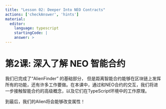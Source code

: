 ```yaml
---
title: "Lesson 02: Deeper Into NEO Contracts"
actions: ['checkAnswer', 'hints']
material: 
  editor:
    language: typescript
    startingCode: |
    answer: > 
---
```

# 第2课: 深入了解 NEO 智能合约

我们已完成了“AlienFinder” 的基础部分，
但是距离智能合约能够在区块链上发挥所有的功能，还有许多工作要做。在本课中，通过和NEO合约的交互，我们将进一步接触智能合约的高级概念，以及它们在TypeScript环境中的工作原理。

到最后，我们的Alien将会能够改变属性！